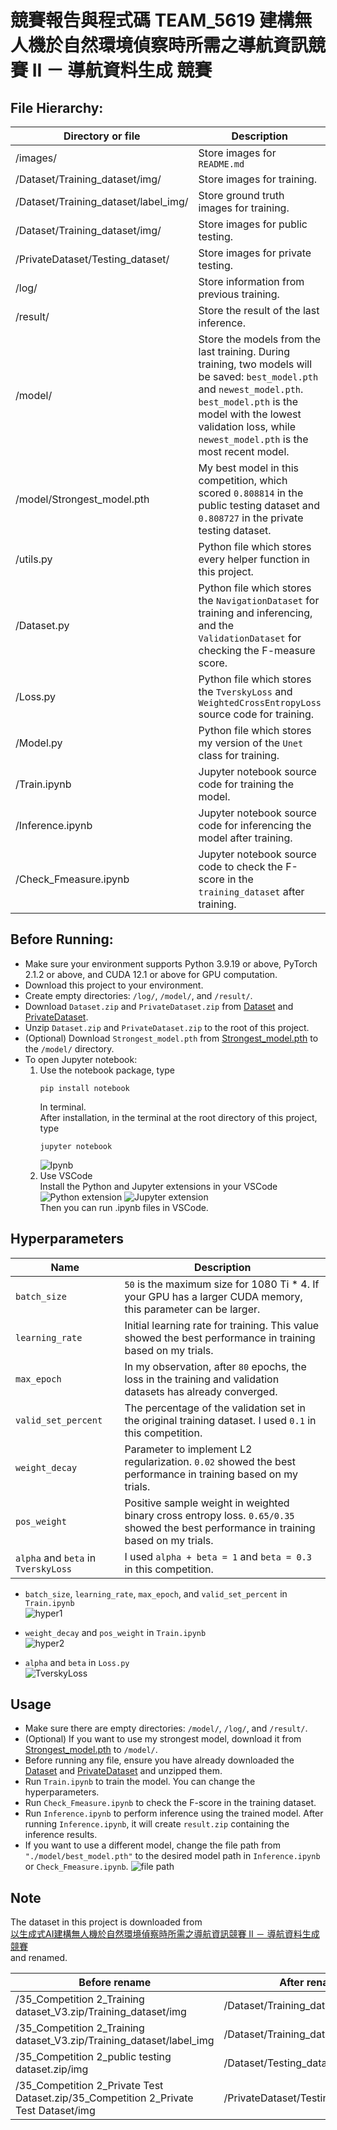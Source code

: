 # 競賽報告與程式碼 TEAM_5619 建構無人機於自然環境偵察時所需之導航資訊競賽 II － 導航資料生成 競賽

## File Hierarchy:

| Directory or file | Description |
| ---- | ---- |
| /images/ | Store images for `README.md` |
| /Dataset/Training_dataset/img/ | Store images for training. |
| /Dataset/Training_dataset/label_img/ | Store ground truth images for training. |
| /Dataset/Training_dataset/img/ | Store images for public testing. |
| /PrivateDataset/Testing_dataset/ | Store images for private testing. |
| /log/ | Store information from previous training. |
| /result/ | Store the result of the last inference. |
| /model/ | Store the models from the last training. During training, two models will be saved: `best_model.pth` and `newest_model.pth`. `best_model.pth` is the model with the lowest validation loss, while `newest_model.pth` is the most recent model. |
| /model/Strongest_model.pth | My best model in this competition, which scored `0.808814` in the public testing dataset and `0.808727` in the private testing dataset. |
| /utils.py | Python file which stores every helper function in this project. |
| /Dataset.py | Python file which stores the `NavigationDataset` for training and inferencing, and the `ValidationDataset` for checking the F-measure score. |
| /Loss.py | Python file which stores the `TverskyLoss` and `WeightedCrossEntropyLoss` source code for training. |
| /Model.py | Python file which stores my version of the `Unet` class for training. |
| /Train.ipynb | Jupyter notebook source code for training the model. |
| /Inference.ipynb | Jupyter notebook source code for inferencing the model after training. |
| /Check_Fmeasure.ipynb | Jupyter notebook source code to check the F-score in the `training_dataset` after training. |

## Before Running:

* Make sure your environment supports Python 3.9.19 or above, PyTorch 2.1.2 or above, and CUDA 12.1 or above for GPU computation.
* Download this project to your environment.
* Create empty directories: `/log/`, `/model/`, and `/result/`.
* Download `Dataset.zip` and `PrivateDataset.zip` from [Dataset](https://drive.google.com/file/d/1UoapNsosdGx4X2nO9FrdaqElFoc8BnC0/view?usp=sharing) and [PrivateDataset](https://drive.google.com/file/d/1lNh7ewL8dOc_2gOlL6azcWLePfHlmxME/view?usp=sharing).
* Unzip `Dataset.zip` and `PrivateDataset.zip` to the root of this project.
* (Optional) Download `Strongest_model.pth` from [Strongest_model.pth](https://drive.google.com/file/d/1kPrNtFWuDS1bq-hxK6VCbTn6Egh47R_F/view?usp=sharing) to the `/model/` directory.
* To open Jupyter notebook:
  1. Use the notebook package, type 
     ```
     pip install notebook
     ```
     In terminal.  
     After installation, in the terminal at the root directory of this project, type
     ```
     jupyter notebook
     ```
     ![Ipynb](./images/jupyter.jpg)
  2. Use VSCode  
     Install the Python and Jupyter extensions in your VSCode  
     ![Python extension](./images/Python.jpg)
     ![Jupyter extension](./images/Juypter_extension.jpg)  
     Then you can run .ipynb files in VSCode.

## Hyperparameters

| Name | Description |
| ---- | ---- |
| `batch_size` | `50` is the maximum size for 1080 Ti * 4. If your GPU has a larger CUDA memory, this parameter can be larger. |
| `learning_rate` | Initial learning rate for training. This value showed the best performance in training based on my trials. |
| `max_epoch` | In my observation, after `80` epochs, the loss in the training and validation datasets has already converged. |
| `valid_set_percent` | The percentage of the validation set in the original training dataset. I used `0.1` in this competition. |
| `weight_decay` | Parameter to implement L2 regularization. `0.02` showed the best performance in training based on my trials. |
| `pos_weight` | Positive sample weight in weighted binary cross entropy loss. `0.65/0.35` showed the best performance in training based on my trials. |
| `alpha` and `beta` in `TverskyLoss` | I used `alpha + beta = 1` and `beta = 0.3` in this competition. |

* `batch_size`, `learning_rate`, `max_epoch`, and `valid_set_percent` in `Train.ipynb`  
  ![hyper1](./images/main_hyper_parameter.png)

* `weight_decay` and `pos_weight` in `Train.ipynb`  
  ![hyper2](./images/weight_decay_and_pos_weight.png)

* `alpha` and `beta` in `Loss.py`  
  ![TverskyLoss](./images/alpha_and_beta_in_TverskyLoss.png)

## Usage

* Make sure there are empty directories: `/model/`, `/log/`, and `/result/`.
* (Optional) If you want to use my strongest model, download it from [Strongest_model.pth](https://drive.google.com/file/d/1kPrNtFWuDS1bq-hxK6VCbTn6Egh47R_F/view?usp=sharing) to `/model/`.
* Before running any file, ensure you have already downloaded the [Dataset](https://drive.google.com/file/d/1UoapNsosdGx4X2nO9FrdaqElFoc8BnC0/view?usp=sharing) and [PrivateDataset](https://drive.google.com/file/d/1lNh7ewL8dOc_2gOlL6azcWLePfHlmxME/view?usp=sharing) and unzipped them.
* Run `Train.ipynb` to train the model. You can change the hyperparameters.
* Run `Check_Fmeasure.ipynb` to check the F-score in the training dataset.
* Run `Inference.ipynb` to perform inference using the trained model. After running `Inference.ipynb`, it will create `result.zip` containing the inference results.  
* If you want to use a different model, change the file path from `"./model/best_model.pth"` to the desired model path in `Inference.ipynb` or `Check_Fmeasure.ipynb`.
  ![file path](./images/model_path.png)

## Note

The dataset in this project is downloaded from  
[以生成式AI建構無人機於自然環境偵察時所需之導航資訊競賽 II － 導航資料生成競賽](https://tbrain.trendmicro.com.tw/Competitions/Details/35)  
and renamed.

| Before rename | After rename |
| ---- | ---- |
| /35_Competition 2_Training dataset_V3.zip/Training_dataset/img | /Dataset/Training_dataset/img/ |
| /35_Competition 2_Training dataset_V3.zip/Training_dataset/label_img | /Dataset/Training_dataset/label_img/ |
| /35_Competition 2_public testing dataset.zip/img | /Dataset/Testing_dataset/img/ |
| /35_Competition 2_Private Test Dataset.zip/35_Competition 2_Private Test Dataset/img | /PrivateDataset/Testing_dataset/img/ |
